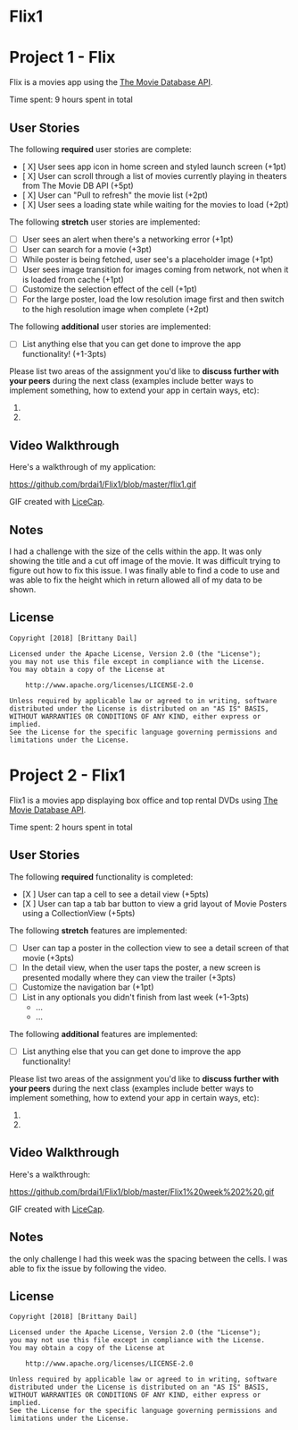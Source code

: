 # Flix1
# Project 1 - Flix

Flix is a movies app using the [The Movie Database API](http://docs.themoviedb.apiary.io/#).

Time spent: 9 hours spent in total

## User Stories

The following **required** user stories are complete:

- [ X] User sees app icon in home screen and styled launch screen (+1pt)
- [ X] User can scroll through a list of movies currently playing in theaters from The Movie DB API (+5pt)
- [ X] User can "Pull to refresh" the movie list (+2pt)
- [ X] User sees a loading state while waiting for the movies to load (+2pt)

The following **stretch** user stories are implemented:

- [ ] User sees an alert when there's a networking error (+1pt)
- [ ] User can search for a movie (+3pt)
- [ ] While poster is being fetched, user see's a placeholder image (+1pt)
- [ ] User sees image transition for images coming from network, not when it is loaded from cache (+1pt)
- [ ] Customize the selection effect of the cell (+1pt)
- [ ] For the large poster, load the low resolution image first and then switch to the high resolution image when complete (+2pt)

The following **additional** user stories are implemented:

- [ ] List anything else that you can get done to improve the app functionality! (+1-3pts)

Please list two areas of the assignment you'd like to **discuss further with your peers** during the next class (examples include better ways to implement something, how to extend your app in certain ways, etc):

1.
2.

## Video Walkthrough

Here's a walkthrough of my application:

https://github.com/brdai1/Flix1/blob/master/flix1.gif

GIF created with [LiceCap](http://www.cockos.com/licecap/).

## Notes

I had a challenge with the size of the cells within the app. It was only showing the title and a cut off image of the movie. It was difficult trying to figure out how to fix this issue. I was finally able to find a code to use and was able to fix the height which in return allowed all of my data to be shown.

## License

    Copyright [2018] [Brittany Dail]

    Licensed under the Apache License, Version 2.0 (the "License");
    you may not use this file except in compliance with the License.
    You may obtain a copy of the License at

        http://www.apache.org/licenses/LICENSE-2.0

    Unless required by applicable law or agreed to in writing, software
    distributed under the License is distributed on an "AS IS" BASIS,
    WITHOUT WARRANTIES OR CONDITIONS OF ANY KIND, either express or implied.
    See the License for the specific language governing permissions and
    limitations under the License.






# Project 2 - Flix1

Flix1 is a movies app displaying box office and top rental DVDs using [The Movie Database API](http://docs.themoviedb.apiary.io/#).

Time spent: 2 hours spent in total

## User Stories

The following **required** functionality is completed:

- [X ] User can tap a cell to see a detail view (+5pts)
- [X ] User can tap a tab bar button to view a grid layout of Movie Posters using a CollectionView (+5pts)

The following **stretch** features are implemented:

- [ ] User can tap a poster in the collection view to see a detail screen of that movie (+3pts)
- [ ] In the detail view, when the user taps the poster, a new screen is presented modally where they can view the trailer (+3pts)
- [ ] Customize the navigation bar (+1pt)
- [ ] List in any optionals you didn't finish from last week (+1-3pts)
   - ...
   - ...

The following **additional** features are implemented:

- [ ] List anything else that you can get done to improve the app functionality!

Please list two areas of the assignment you'd like to **discuss further with your peers** during the next class (examples include better ways to implement something, how to extend your app in certain ways, etc):

1.
2.

## Video Walkthrough

Here's a walkthrough:

https://github.com/brdai1/Flix1/blob/master/Flix1%20week%202%20.gif

GIF created with [LiceCap](http://www.cockos.com/licecap/).

## Notes
the only challenge I had this week was the spacing between the cells. I was able to fix the issue by following the video.

## License

    Copyright [2018] [Brittany Dail]

    Licensed under the Apache License, Version 2.0 (the "License");
    you may not use this file except in compliance with the License.
    You may obtain a copy of the License at

        http://www.apache.org/licenses/LICENSE-2.0

    Unless required by applicable law or agreed to in writing, software
    distributed under the License is distributed on an "AS IS" BASIS,
    WITHOUT WARRANTIES OR CONDITIONS OF ANY KIND, either express or implied.
    See the License for the specific language governing permissions and
    limitations under the License.
